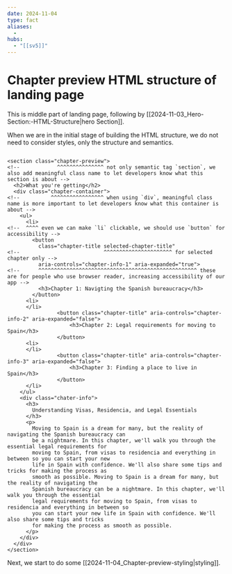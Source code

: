 ```yaml
---
date: 2024-11-04
type: fact
aliases:
  -
hubs:
  - "[[sv5]]"
---
```


# Chapter preview HTML structure of landing page

This is middle part of landing page, following by [[2024-11-03_Hero-Section:-HTML-Structure|hero Section]].

When we are in the initial stage of building the HTML structure, we do not need to consider styles, only the structure and semantics.


```svelte src/lib/components/ChapterPreview.svelte

<section class="chapter-preview">
<!--            ^^^^^^^^^^^^^^^ not only semantic tag `section`, we also add meaningful class name to let developers know what this section is about -->
  <h2>What you're getting</h2>
  <div class="chapter-container">
<!--          ^^^^^^^^^^^^^^^^^ when using `div`, meaningful class name is more important to let developers know what this container is about -->
    <ul>
      <li>
<!--  ^^^^ even we can make `li` clickable, we should use `button` for accessibility -->
        <button
          class="chapter-title selected-chapter-title"
<!--                           ^^^^^^^^^^^^^^^^^^^^^^ for selected chapter only -->
          aria-controls="chapter-info-1" aria-expanded="true">
<!--      ^^^^^^^^^^^^^^^^^^^^^^^^^^^^^^^^^^^^^^^^^^^^^^^^^^^ these are for people who use browser reader, increasing accessibility of our app -->
          <h3>Chapter 1: Navigting the Spanish bureaucracy</h3>
        </button>
      <li>
      </li>
				<button class="chapter-title" aria-controls="chapter-info-2" aria-expanded="false">
					<h3>Chapter 2: Legal requirements for moving to Spain</h3>
				</button>
      <li>
      </li>
				<button class="chapter-title" aria-controls="chapter-info-3" aria-expanded="false">
					<h3>Chapter 3: Finding a place to live in Spain</h3>
				</button>
      </li>
    </ul>
    <div class="chater-info">
      <h3>
        Understanding Visas, Residencia, and Legal Essentials
      </h3>
      <p>
        Moving to Spain is a dream for many, but the reality of navigating the Spanish bureaucracy can
        be a nightmare. In this chapter, we'll walk you through the essential legal requirements for
        moving to Spain, from visas to residencia and everything in between so you can start your new
        life in Spain with confidence. We'll also share some tips and tricks for making the process as
        smooth as possible. Moving to Spain is a dream for many, but the reality of navigating the
        Spanish bureaucracy can be a nightmare. In this chapter, we'll walk you through the essential
        legal requirements for moving to Spain, from visas to residencia and everything in between so
        you can start your new life in Spain with confidence. We'll also share some tips and tricks
        for making the process as smooth as possible.
      </p>
    </div>
  </div>
</section>

```

Next, we start to do some [[2024-11-04_Chapter-preview-styling|styling]].
